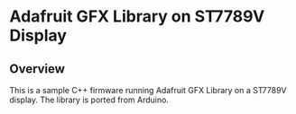 # Adafruit GFX Library on ST7789V Display

## Overview

This is a sample C++ firmware running Adafruit GFX Library on a ST7789V display. The library is ported from Arduino.
